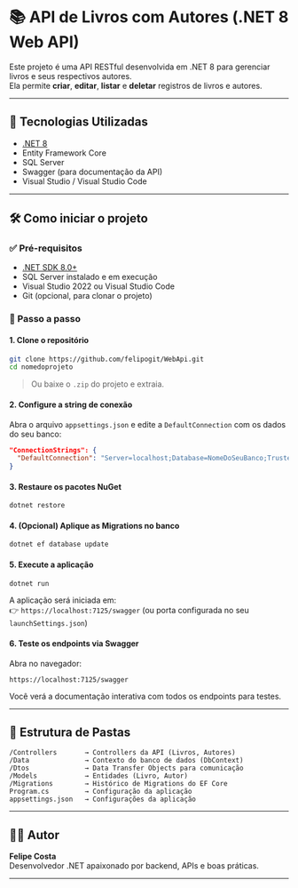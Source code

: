 ﻿
# 📚 API de Livros com Autores (.NET 8 Web API)

Este projeto é uma API RESTful desenvolvida em .NET 8 para gerenciar livros e seus respectivos autores.  
Ela permite **criar**, **editar**, **listar** e **deletar** registros de livros e autores.

---

## 🚀 Tecnologias Utilizadas

- [.NET 8](https://dotnet.microsoft.com/en-us/download/dotnet/8.0)
- Entity Framework Core
- SQL Server
- Swagger (para documentação da API)
- Visual Studio / Visual Studio Code

---

## 🛠️ Como iniciar o projeto

### ✅ Pré-requisitos

- [.NET SDK 8.0+](https://dotnet.microsoft.com/en-us/download/dotnet/8.0)
- SQL Server instalado e em execução
- Visual Studio 2022 ou Visual Studio Code
- Git (opcional, para clonar o projeto)

### 🧰 Passo a passo

#### 1. Clone o repositório

```bash
git clone https://github.com/felipogit/WebApi.git
cd nomedoprojeto
```

> Ou baixe o `.zip` do projeto e extraia.

#### 2. Configure a string de conexão

Abra o arquivo `appsettings.json` e edite a `DefaultConnection` com os dados do seu banco:

```json
"ConnectionStrings": {
  "DefaultConnection": "Server=localhost;Database=NomeDoSeuBanco;Trusted_Connection=True;TrustServerCertificate=True;"
}
```

#### 3. Restaure os pacotes NuGet

```bash
dotnet restore
```

#### 4. (Opcional) Aplique as Migrations no banco

```bash
dotnet ef database update
```

#### 5. Execute a aplicação

```bash
dotnet run
```

A aplicação será iniciada em:  
👉 `https://localhost:7125/swagger` (ou porta configurada no seu `launchSettings.json`)

#### 6. Teste os endpoints via Swagger

Abra no navegador:

```
https://localhost:7125/swagger
```

Você verá a documentação interativa com todos os endpoints para testes.

---

## 📂 Estrutura de Pastas

```
/Controllers       → Controllers da API (Livros, Autores)
/Data              → Contexto do banco de dados (DbContext)
/Dtos              → Data Transfer Objects para comunicação
/Models            → Entidades (Livro, Autor)
/Migrations        → Histórico de Migrations do EF Core
Program.cs         → Configuração da aplicação
appsettings.json   → Configurações da aplicação
```

---

## 🧑‍💻 Autor

**Felipe Costa**  
Desenvolvedor .NET apaixonado por backend, APIs e boas práticas.

---

